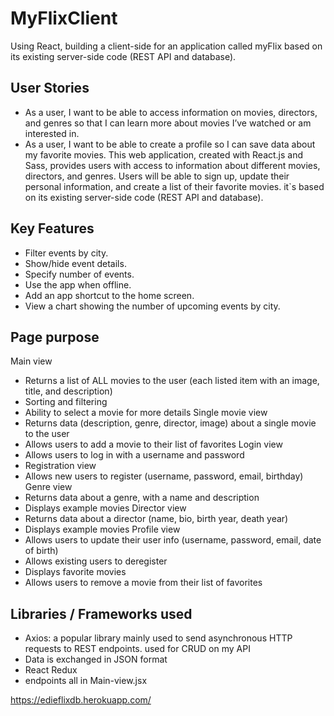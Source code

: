 # MyFlixClient
Using React, building a client-side for an application called myFlix based on its existing server-side code (REST API and database).

## User Stories
*  As a user, I want to be able to access information on movies, directors, and genres so that I
can learn more about movies I’ve watched or am interested in.
* As a user, I want to be able to create a profile so I can save data about my favorite movies.
This web application, created with React.js and Sass, provides users with access to information about different movies, directors, and genres. Users will be able to sign up, update their personal information, and create a list of their favorite movies. it`s based on its existing server-side code (REST API and database).

## Key Features
* Filter events by city.
* Show/hide event details.
* Specify number of events.
* Use the app when offline.
* Add an app shortcut to the home screen.
* View a chart showing the number of upcoming events by city.
 
 ## Page purpose
 Main view
* Returns a list of ALL movies to the user (each listed item with an image, title, and description)
* Sorting and filtering
* Ability to select a movie for more details
Single movie view
* Returns data (description, genre, director, image) about a single movie to the user
* Allows users to add a movie to their list of favorites
Login view
* Allows users to log in with a username and password
* Registration view
* Allows new users to register (username, password, email, birthday)
Genre view
* Returns data about a genre, with a name and description
* Displays example movies
Director view
* Returns data about a director (name, bio, birth year, death year)
* Displays example movies
Profile view
* Allows users to update their user info (username, password, email, date of birth)
* Allows existing users to deregister
* Displays favorite movies
* Allows users to remove a movie from their list of favorites
 
 ## Libraries / Frameworks used
 * Axios: a popular library mainly used to send asynchronous HTTP requests to REST endpoints. used for CRUD on my API
 * Data is exchanged in JSON format
 * React Redux
 * endpoints all in Main-view.jsx


  https://edieflixdb.herokuapp.com/

